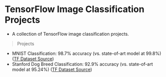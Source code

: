 
# TensorFlow Image Classification Projects

- A collection of TensorFlow image classification projects.

> Projects

- MNIST Classification: 98.7% accuracy (vs. state-of-art model at 99.8%) ([TF Dataset Source](https://www.tensorflow.org/datasets/catalog/mnist))
- Stanford Dog Breed Classification: 92.9% accuracy (vs. state-of-art model at 95.24%) ([TF Dataset Source](https://www.tensorflow.org/datasets/catalog/stanford_dogs))
